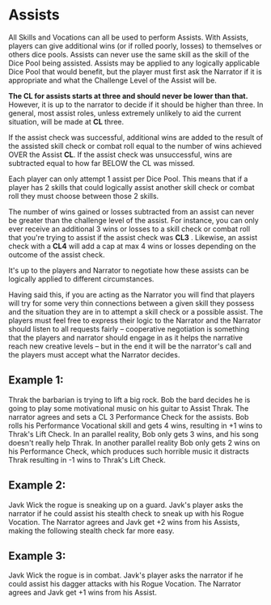 # Assists

All Skills and Vocations can all be used to perform Assists. With Assists, players can give additional wins (or if rolled poorly, losses) to themselves or others dice pools. Assists can never use the same skill as the skill of the Dice Pool being assisted. Assists may be applied to any logically applicable Dice Pool that would benefit, but the player must first ask the Narrator if it is appropriate and what the Challenge Level of the Assist will be.

**The CL for assists starts at three and should never be lower than that.** However, it is up to the narrator to decide if it should be higher than three. In general, most assist roles, unless extremely unlikely to aid the current situation, will be made at **CL** three.

If the assist check was successful, additional wins are added to the result of the assisted skill check or combat roll equal to the number of wins achieved OVER the Assist **CL**. If the assist check was unsuccessful, wins are subtracted equal to how far BELOW the CL was missed.

Each player can only attempt 1 assist per Dice Pool. This means that if a player has 2 skills that could logically assist another skill check or combat roll they must choose between those 2 skills.

The number of wins gained or losses subtracted from an assist can never be greater than the challenge level of the assist. For instance, you can only ever receive an additional 3 wins or losses to a skill check or combat roll that you're trying to assist if the assist check was **CL3** . Likewise, an assist check with a **CL4**  will add a cap at max 4 wins or losses depending on the outcome of the assist check.

It's up to the players and Narrator to negotiate how these assists can be logically applied to different circumstances.

Having said this, if you are acting as the Narrator you will find that players will try for some very thin connections between a given skill they possess and the situation they are in to attempt a skill check or a possible assist. The players must feel free to express their logic to the Narrator and the Narrator should listen to all requests fairly – cooperative negotiation is something that the players and narrator should engage in as it helps the narrative reach new creative levels – but in the end it will be the narrator's call and the players must accept what the Narrator decides.

## Example 1:

Thrak the barbarian is trying to lift a big rock. Bob the bard decides he is going to play some motivational music on his guitar to Assist Thrak. The narrator agrees and sets a CL 3 Performance Check for the assists. Bob rolls his Performance Vocational skill and gets 4 wins, resulting in +1 wins to Thrak's Lift Check. In an parallel reality, Bob only gets 3 wins, and his song doesn't really help Thrak. In another parallel reality Bob only gets 2 wins on his Performance Check, which produces such horrible music it distracts Thrak resulting in -1 wins to Thrak's Lift Check.

## Example 2:

Javk Wick the rogue is sneaking up on a guard. Javk's player asks the narrator if he could assist his stealth check to sneak up with his Rogue Vocation. The Narrator agrees and Javk get +2 wins from his Assists, making the following stealth check far more easy.

## Example 3:

Javk Wick the rogue is in combat. Javk's player asks the narrator if he could assist his dagger attacks with his Rogue Vocation. The Narrator agrees and Javk get +1 wins from his Assist.
